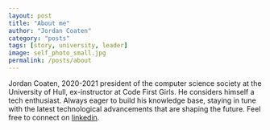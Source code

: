 ```yaml
---
layout: post
title: "About me"
author: "Jordan Coaten"
category: "posts"
tags: [story, university, leader]
image: self_photo_small.jpg
permalink: /posts/about
---
```


Jordan Coaten, 2020-2021 president of the computer science society at the University of Hull, ex-instructor at Code First Girls. He considers himself a tech enthusiast. Always eager to build his knowledge base, staying in tune with the latest technological advancements that are shaping the future. Feel free to connect on [linkedin](https://www.linkedin.com/in/j-coaten-engineer/).

